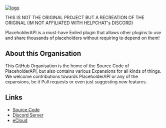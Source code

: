 <!-- Links -->
[source]: https://github.com/PlaceholderAPI-SL/PlaceholderAPI
[discord]: https://discord.gg/e3rXWCUWtw
[ecloud]: https://github.com/PlaceholderAPI-SL/ECloud

<!-- Images -->
[logo]: https://i.imgur.com/YdCVFnH.png

[![logo]][source]

THIS IS NOT THE ORIGINAL PROJECT BUT A RECREATION OF THE ORIGINAL (IM NOT AFFILIATED WITH HELPCHAT's DISCORD)

PlaceholderAPI is a must-have Exiled plugin that allows other plugins to use and share thousands of placeholders without requiring to depend on them!

## About this Organisation
This GitHub Organisation is the home of the Source Code of PlaceholderAPI, but also contains various Expansions for all kinds of things.  
We welcome contributions towards PlaceholderAPI or any of the expansions, be it Pull requests or even just suggesting new features.

## Links
- [Source Code][source]
- [Discord Server][discord]
- [eCloud]
